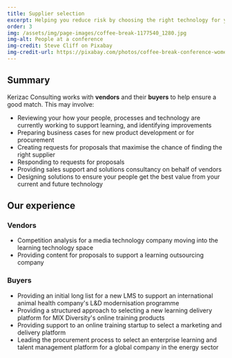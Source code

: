```yaml
---
title: Supplier selection
excerpt: Helping you reduce risk by choosing the right technology for your needs
order: 3
img: /assets/img/page-images/coffee-break-1177540_1280.jpg
img-alt: People at a conference
img-credit: Steve Cliff on Pixabay
img-credit-url: https://pixabay.com/photos/coffee-break-conference-women-1177540/
---
```

## Summary

Kerizac Consulting works with **vendors** and their **buyers** to help ensure a good match. This may involve:

- Reviewing your how your people, processes and technology are currently working to support learning, and identifying improvements
- Preparing business cases for new product development or for procurement
- Creating requests for proposals that maximise the chance of finding the right supplier
- Responding to requests for proposals
- Providing sales support and solutions consultancy on behalf of vendors
- Designing solutions to ensure your people get the best value from your current and future technology

## Our experience

### Vendors

- Competition analysis for a media technology company moving into the learning technology space
- Providing content for proposals to support a learning outsourcing company

### Buyers

- Providing an initial long list for a new LMS to support an international animal health company's L&D modernisation programme
- Providing a structured approach to selecting a new learning delivery platform for MIX Diversity's online training products
- Providing support to an online training startup to select a marketing and delivery platform
- Leading the procurement process to select an enterprise learning and talent management platform for a global company in the energy sector